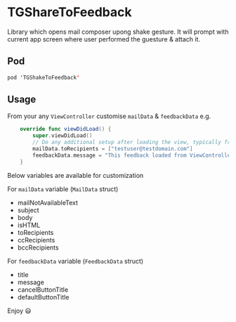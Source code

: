 # TGShareToFeedback
Library which opens mail composer upong shake gesture. It will prompt with current app screen where user performed the guesture & attach it.


Pod
------
```swift
pod 'TGShakeToFeedback'
```


Usage
------

From your any ```ViewController``` customise ```mailData``` &amp; ```feedbackData```
e.g.
```swift
    override func viewDidLoad() {
        super.viewDidLoad()
        // Do any additional setup after loading the view, typically from a nib.
        mailData.toRecipients = ["testuser@testdomain.com"]
        feedbackData.message = "This feedback loaded from ViewController class. Do you want to proceed?"
    }
```

Below variables are available for customization

For ```mailData``` variable (```MailData``` struct)
* mailNotAvailableText
* subject
* body
* isHTML
* toRecipients
* ccRecipients
* bccRecipients


For ```feedbackData``` variable (```FeedbackData``` struct)
* title
* message
* cancelButtonTitle
* defaultButtonTitle


Enjoy :smiley:
